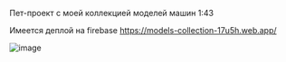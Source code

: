 Пет-проект с моей коллекцией моделей машин 1:43

Имеется деплой на firebase https://models-collection-17u5h.web.app/

![image](https://github.com/17u5h/1to43/assets/102058870/f8862a66-c894-4ba1-b9fb-ce1aca458046)
